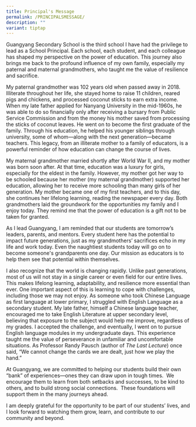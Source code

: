```yaml
---
title: Principal's Message
permalink: /PRINCIPALSMESSAGE/
description: ""
variant: tiptap
---
```

<p>Guangyang Secondary School is the third school I have had the privilege
to lead as a School Principal. Each school, each student, and each colleague
has shaped my perspective on the power of education. This journey also
brings me back to the profound influence of my own family, especially my
paternal and maternal grandmothers, who taught me the value of resilience
and sacrifice.</p>
<p>My paternal grandmother was 102 years old when passed away in 2018. Illiterate
throughout her life, she stayed home to raise 11 children, reared pigs
and chickens, and processed coconut sticks to earn extra income. When my
late father applied for Nanyang University in the mid-1960s, he was able
to do so financially only after receiving a bursary from Public Service
Commission and from the money his mother saved from processing the sticks
of coconut leaves. He went on to become the first graduate of the family.
Through his education, he helped his younger siblings through university,
some of whom—along with the next generation—became teachers. This legacy,
from an illiterate mother to a family of educators, is a powerful reminder
of how education can change the course of lives.</p>
<p>My maternal grandmother married shortly after World War II, and my mother
was born soon after. At that time, education was a luxury for girls, especially
for the eldest in the family. However, my mother got her way to be schooled
because her mother (my maternal grandmother) supported her education, allowing
her to receive more schooling than many girls of her generation. My mother
became one of my first teachers, and to this day, she continues her lifelong
learning, reading the newspaper every day. Both grandmothers laid the groundwork
for the opportunities my family and I enjoy today. They remind me that
the power of education is a gift not to be taken for granted.</p>
<p>As I lead Guangyang, I am reminded that our students are tomorrow’s leaders,
parents, and mentors. Every student here has the potential to impact future
generations, just as my grandmothers’ sacrifices echo in my life and work
today. Even the naughtiest students today will go on to become someone's
grandparents one day. Our mission as educators is to help them see that
potential within themselves.</p>
<p>I also recognize that the world is changing rapidly. Unlike past generations,
most of us will not stay in a single career or even field for our entire
lives. This makes lifelong learning, adaptability, and resilience more
essential than ever. One important aspect of this is learning to cope with
challenges, including those we may not enjoy. As someone who took Chinese
Language as first language at lower primary, I struggled with English Language
as a secondary student. My late father, himself a Chinese language teacher,
encouraged me to take English Literature at upper secondary level, believing
that exposure to the subject would help me improve, regardless of my grades.
I accepted the challenge, and eventually, I went on to pursue English language
modules in my undergraduate days. This experience taught me the value of
perseverance in unfamiliar and uncomfortable situations. As Professor Randy
Pausch (author of <em>The Last Lecture</em>) once said, “We cannot change
the cards we are dealt, just how we play the hand.”</p>
<p>At Guangyang, we are committed to helping our students build their own
“bank” of experiences—ones they can draw upon in tough times. &nbsp;We
encourage them to learn from both setbacks and successes, to be kind to
others, and to build strong social connections. &nbsp;These foundations
will support them in the many journeys ahead.</p>
<p>I am deeply grateful for the opportunity to be part of our students’ lives,
and I look forward to watching them grow, learn, and contribute to our
community and beyond.&nbsp;</p>
<p>&nbsp;</p>